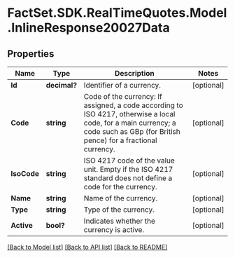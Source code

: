 # FactSet.SDK.RealTimeQuotes.Model.InlineResponse20027Data

## Properties

Name | Type | Description | Notes
------------ | ------------- | ------------- | -------------
**Id** | **decimal?** | Identifier of a currency. | [optional] 
**Code** | **string** | Code of the currency: If assigned, a code according to ISO 4217, otherwise a local code, for a main currency; a code such as GBp (for British pence) for a fractional currency. | [optional] 
**IsoCode** | **string** | ISO 4217 code of the value unit. Empty if the ISO 4217 standard does not define a code for the currency. | [optional] 
**Name** | **string** | Name of the currency. | [optional] 
**Type** | **string** | Type of the currency. | [optional] 
**Active** | **bool?** | Indicates whether the currency is active. | [optional] 

[[Back to Model list]](../README.md#documentation-for-models) [[Back to API list]](../README.md#documentation-for-api-endpoints) [[Back to README]](../README.md)

